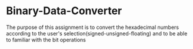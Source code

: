 # Binary-Data-Converter
The purpose of this assignment is to convert the hexadecimal numbers according to the user's selection(signed-unsigned-floating) and to be able to familiar with the bit operations
